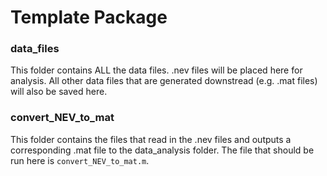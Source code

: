 # Template Package


### data_files
This folder contains ALL the data files. .nev files will be placed here for analysis. All other data files that are generated downstread (e.g. .mat files) will also be saved here.

### convert_NEV_to_mat
This folder contains the files that read in the .nev files and outputs a corresponding .mat file to the data_analysis folder.
The file that should be run here is `convert_NEV_to_mat.m`.